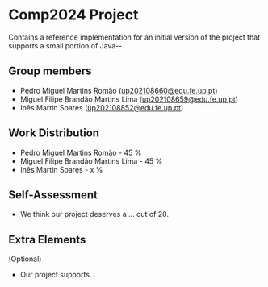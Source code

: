 # Comp2024 Project

Contains a reference implementation for an initial version of the project that supports a small portion of Java--.


## Group members

- Pedro Miguel Martins Romão (up202108660@edu.fe.up.pt)
- Miguel Filipe Brandão Martins Lima (up202108659@edu.fe.up.pt)
- Inês Martin Soares (up202108852@edu.fe.up.pt)

## Work Distribution

- Pedro Miguel Martins Romão - 45 %
- Miguel Filipe Brandão Martins Lima - 45 %
- Inês Martin Soares - x %

## Self-Assessment

- We think our project deserves a ... out of 20.

## Extra Elements

(Optional)
- Our project supports...
